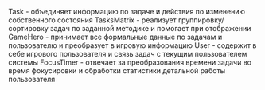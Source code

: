 Task - объединяет информацию по задаче и действия по изменению собственного состояния
TasksMatrix - реализует группировку/сортировку задач по заданной методике и помогает при отображении
GameHero - принимает все формальные данные по задачам и пользователю и преобразует в игровую информацию
User - содержит в себе игрового пользователя и связь задач с текущим пользователем системы
FocusTimer - отвечает за преобразования времени задачи во время фокусировки и обработки статистики детальной работы пользователя

